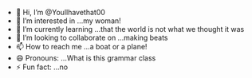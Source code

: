 - 👋 Hi, I’m @Youllhavethat00
- 👀 I’m interested in ...my woman!
- 🌱 I’m currently learning ...that the world is not what we thought it was
- 💞️ I’m looking to collaborate on ...making beats
- 📫 How to reach me ...a boat or a plane!
- 😄 Pronouns: ...What is this grammar class
- ⚡ Fun fact: ...no

<!---
Youllhavethat00/Youllhavethat00 is a ✨ special ✨ repository because its `README.md` (this file) appears on your GitHub profile.
You can click the Preview link to take a look at your changes.
--->
